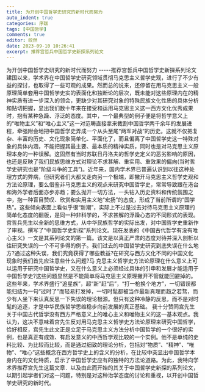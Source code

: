 ```yaml
---
title: 为开创中国哲学史研究的新时代而努力
auto_indent: true
categories: 序跋
tags: [中国哲学]
comments: true
editor: 皎然
date: 2023-09-10 10:26:41
excerpt: 推荐宫哲兵中国哲学史新探系列论文
---
```

为开创中国哲学史研究的新时代而努力
-----推荐宫哲兵中国哲学史新探系列论文
建国以来，学术界在中国哲学史研究领域贯彻马克思主义哲学史观，进行了不少有益的探讨，也取得了一些可观的成果。然而总的说来，还停留在用马克思主义一般原理简单套用中国哲学史实的表面化和独断论的层次，既未能对这些原理内在的精神实质有进一步深入的领会，更缺少对其研究对象的特殊民族文化性质的具体分析和贴切把握，显出我们数十年来在接受和运用马克思主义这一西方文化优秀成果时，抱有某种急躁、浮泛的态度。其中，一个最典型的例子便是将哲学意义上的“唯物主义”和“唯心主义”这一对范畴直接拿来裁割中国哲学两千余年的发展进程，牵强附会地把中国哲学史弄成一个从头至尾“两军对战”的历史。这就不仅把复杂、丰富的历史、文化现象简单化、平面化了，而且偏离了中国哲学史这一特殊对象的具体内涵，不能把握其最主要、最本质的精神实质，同时也是对马克思主义原理本身的一种误解。这固然有当时苏联日丹洛夫的哲学史定义的恶劣影响的原因，也还是反映了我们民族思维方式对理论不求甚解、重实用、重效果的偏向(当时哲学史研究也是“阶级斗争的工具”)。近年来，国内学术界已普遍认识到以往这种处理方式的弊病，但研究者们大都又走向另一个极端，即撇开马克思主义哲学史观和方法论原理，要么借鉴非马克思主义的观点来研究中国哲学史，常常导致跟在港台和海外学者后面亦步亦趋；要么抛开一切方法，一头钻入历史资料和传统氛围之中，抱一种盲目赞叹、欣赏和实用主义地“宏扬”的态度，形成了当前所谓的“国学热”。这些倾向表面上看似乎很“新潮”，实际上不过是过去对待马克思主义原理的简单化态度的翻版，是同一种非科学的，不求甚解的浮躁心态的不同形式的表现。
    宫哲兵先生以全新的思维方式，从中华民族哲学的实际出发，对中国哲学史重新作了审视。撰写了“中国哲学史新探”系列论文。现在发表的《中国古代哲学有没有唯心主义》一文是其系列论文的第一篇。该文是以真正严肃的态度对待并深入剖析以往研究失误的一个不可多得的例子。我们过去的中国哲学史研究到底失误在什么地方?通过这种失误，我们究竟获得了哪些教益?在研究与西方文化不同的中国文化现象时我们首先应注意些什么问题?马
克思主义哲学史方法论原理在什么意义上可以运用于研究中国哲学史，又在什么意义上必须经过具体的引申和发展才能适用于中国哲学史?这些问题显然是不能简单将马克思主义原理撇开不管就能回避掉的。这些年来，学术界盛行“追星族”，超“新”赶“后”，“打一枪换个地方”，一切错误都能归结为一句“过时了”而轻易打发掉，一切时髦都被当作最新真理而趋之若骛，而少有人坐下来认真反思一下失误的理论根源。但只有这种冷静的反思，而不是对时髦的追逐，才是中华民族哲学思维稳步向前发展的真正基础。
    我十分赞同宫先生关于中国古代哲学没有西方严格意义上的唯心主义和唯物主义的这一基本观点。我认为，这决不意味着宫先生反对用马克思主义哲学史方法论原理来研究中国哲学，恰好相反，宫先生此文正是立足于马克思主义方法分析中国哲学的一个很好的实例，也是真正有成效、有启发意义的中西哲学观比较的一个实例。他不是单纯的史料比较、为比较而比较，而是通过细致的理论分析，包括对“物质”、“精神”、“唯物”、“唯心”这些概念在西方哲学史上的含义的分析，在比较中突显出中国哲学本身内在的文化特质，启示了中国哲学史应有的独特的方法论道路。为此，我特向学术界推荐宫先生这篇文章．以及由此而开始的其关于中国哲学史新探的系列论文，以期引起学者们对这一问题，特别是对这种治学态度的讨论和重视，以开创中国哲学史研究的新时代。
